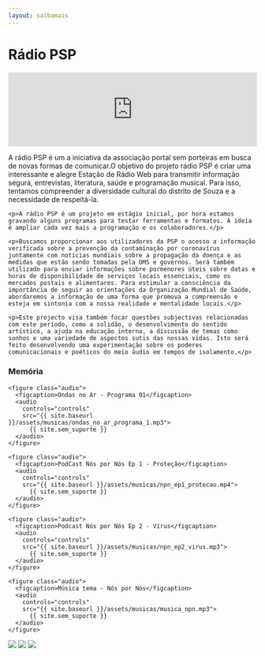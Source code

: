 ```yaml
---
layout: saibamais
---
```


# Rádio PSP

<iframe src="https://streaming.la/public/portalsemporteiras/embed" frameborder="0"
allowtransparency="true" style="width: 100%; min-height: 150px; border: 0;"></iframe>

<div class="conteudo">
  <div>
    <p>A rádio PSP é um a iniciativa da associação portal sem porteiras em busca de novas formas de comunicar.O objetivo do projeto rádio PSP é criar uma interessante e alegre Estação de Rádio Web para transmitir informação segura, entrevistas, literatura, saúde e programação musical. Para isso, tentamos compreender a diversidade cultural do distrito de Souza e a necessidade de respeitá-la.</p>

    <p>A rádio PSP é um projeto em estágio inicial, por hora estamos gravando alguns programas para testar ferramentas e formatos. A ideia é ampliar cada vez mais a programação e os colaboradores.</p>

    <p>Buscamos proporcionar aos utilizadores da PSP o acesso a informação verificada sobre a prevenção da contaminação por coronavírus juntamente com notícias mundiais sobre a propagação da doença e as medidas que estão sendo tomadas pela OMS e governos. Será também utilizado para enviar informações sobre pormenores úteis sobre datas e horas de disponibilidade de serviços locais essenciais, como os mercados postais e alimentares. Para estimular a consciência da importância de seguir as orientações da Organização Mundial de Saúde, abordaremos a informação de uma forma que promova a compreensão e esteja em sintonia com a nossa realidade e mentalidade locais.</p>

    <p>Este projecto visa também focar questões subjectivas relacionadas com este período, como a solidão, o desenvolvimento do sentido artístico, a ajuda na educação interna, a discussão de temas como sonhos e uma variedade de aspectos sutis das nossas vidas. Isto será feito desenvolvendo uma experimentação sobre os poderes comunicacionais e poéticos do meio áudio em tempos de isolamento.</p>
  </div>

  <div>
    <h3>Memória</h3>

    <figure class="audio">
      <figcaption>Ondas no Ar - Programa 01</figcaption>
      <audio
        controls="controls"
        src="{{ site.baseurl }}/assets/musicas/ondas_no_ar_programa_1.mp3">
          {{ site.sem_suporte }}
      </audio>
    </figure>

    <figure class="audio">
      <figcaption>PodCast Nós por Nós Ep 1 - Proteção</figcaption>
      <audio
        controls="controls"
        src="{{ site.baseurl }}/assets/musicas/npn_ep1_protecao.mp4">
          {{ site.sem_suporte }}
      </audio>
    </figure>

    <figure class="audio">
      <figcaption>Podcast Nós por Nós Ep 2 - Vírus</figcaption>
      <audio
        controls="controls"
        src="{{ site.baseurl }}/assets/musicas/npn_ep2_virus.mp3">
          {{ site.sem_suporte }}
      </audio>
    </figure>

    <figure class="audio">
      <figcaption>Música tema - Nós por Nós</figcaption>
      <audio
        controls="controls"
        src="{{ site.baseurl }}/assets/musicas/musica_npn.mp3">
          {{ site.sem_suporte }}
      </audio>
    </figure>
  </div>
</div>

<img src="{{ site.baseurl }}/assets/images/radio/ondas_no_ar.jpg">
<img src="{{ site.baseurl }}/assets/images/radio/npn_1.jpg">
<img src="{{ site.baseurl }}/assets/images/radio/npn_2.png">
